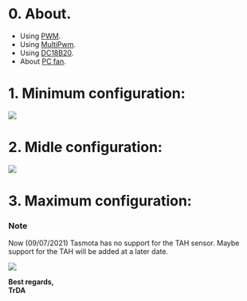 # 0. About.

- Using [PWM](https://tasmota.github.io/docs/Commands/#pwm).
- Using [MultiPwm](https://tasmota.github.io/docs/Commands/#setoption68).
- Using [DC18B20](https://tasmota.github.io/docs/DS18x20/).  
- About [PC fan](https://digitalworld839.com/computer-case-fan-sizes/).  

# 1. Minimum configuration:  

![](https://raw.githubusercontent.com/TrDA-hab/Projects/master/PC%20fan/501.jpg)  

# 2. Midle configuration:  

![](https://raw.githubusercontent.com/TrDA-hab/Projects/master/PC%20fan/502.jpg)  

# 3. Maximum configuration:  

### Note
Now (09/07/2021) Tasmota has no support for the TAH sensor. Maybe support for the TAH will be added at a later date.

![](https://raw.githubusercontent.com/TrDA-hab/Projects/master/PC%20fan/503.jpg)  


**Best regards,  
TrDA**
